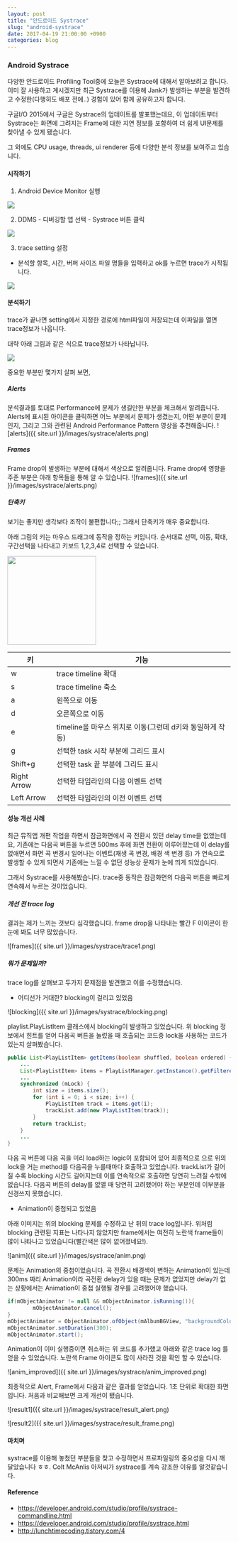 ```yaml
---
layout: post
title: "안드로이드 Systrace"
slug: "android-systrace"
date: 2017-04-19 21:00:00 +0900
categories: blog
---
```


### Android Systrace
다양한 안드로이드 Profiling Tool중에 오늘은 Systrace에 대해서 알아보려고 합니다.
이미 잘 사용하고 계시겠지만 최근 Systrace를 이용해 Jank가 발생하는 부분을 발견하고 수정한(다행히도 배포 전에..) 경험이 있어 함께 공유하고자 합니다.

구글I/O 2015에서 구글은 Systrace의 업데이트를 발표했는데요, 이 업데이트부터 Systrace는 화면에 그려지는 Frame에 대한 지연 정보를 포함하여 더 쉽게 UI문제를 찾아낼 수 있게 됐습니다.

그 외에도 CPU usage, threads, ui renderer 등에 다양한 분석 정보를 보여주고 있습니다.

#### 시작하기

1. Android Device Monitor 실행<br>
<img src="https://developer.android.com/images/tools/performance/systrace/gettingstarted_image001.png">

2. DDMS - 디버깅할 앱 선택 - Systrace 버튼 클릭<br>
<img src="https://developer.android.com/images/tools/performance/systrace/gettingstarted_image003.png">

3. trace setting 설정
  - 분석할 항목, 시간, 버퍼 사이즈 파일 명들을 입력하고 ok를 누르면 trace가 시작됩니다.<br>
<img src="https://developer.android.com/images/tools/performance/systrace/gettingstarted_image004.png">


#### 분석하기

trace가 끝나면 setting에서 지정한 경로에 html파일이 저장되는데 이파일을 열면 trace정보가 나옵니다.

대략 아래 그림과 같은 식으로 trace정보가 나타납니다.

<img src="https://developer.android.com/images/systrace/overview.png">

중요한 부분만 몇가지 살펴 보면,

##### Alerts

분석결과를 토대로 Performance에 문제가 생길만한 부분을 체크해서 알려줍니다. Alerts에 표시된 아이콘을 클릭하면 어느 부분에서 문제가 생겼는지, 어떤 부분이 문제인지, 그리고 그와 관련된 Android Performance Pattern 영상을 추천해줍니다.
![alerts]({{ site.url }}/images/systrace/alerts.png)

##### Frames

Frame drop이 발생하는 부분에 대해서 색상으로 알려줍니다. Frame drop에 영향을 주준 부분은 아래 항목들을 통해 알 수 있습니다.
![frames]({{ site.url }}/images/systrace/alerts.png)

##### 단축키

보기는 좋지만 생각보다 조작이 불편합니다;; 그래서 단축키가 매우 중요합니다.

아래 그림의 키는 마우스 드래그에 동작을 정하는 키입니다. 순서대로 선택, 이동, 확대, 구간선택을 나타내고 키보드 1,2,3,4로 선택할 수 있습니다.

<img src="{{ site.url }}/images/systrace/shortcut.png" width="200">

| 키          | 기능                                                      |
|-------------|-----------------------------------------------------------|
| w           | trace timeline 확대                                       |
| s           | trace timeline 축소                                       |
| a           | 왼쪽으로 이동                                             |
| d           | 오른쪽으로 이동                                           |
| e           | timeline을 마우스 위치로 이동(그런데 d키와 동일하게 작동) |
| g           | 선택한 task 시작 부분에 그리드 표시                       |
| Shift+g     | 선택한 task 끝 부분에 그리드 표시                         |
| Right Arrow | 선택한 타임라인의 다음 이벤트 선택                        |
| Left Arrow  | 선택한 타임라인의 이전 이벤트 선택                        |


#### 성능 개선 사례

최근 뮤직앱 개편 작업을 하면서 잠금화면에서 곡 전환시 있던 delay time을 없앴는데요, 기존에는 다음곡 버튼을 누르면 500ms 후에 화면 전환이 이루어졌는데 이 delay를 없애면서 화면 곡 변경시 일어나는 이벤트(재생 곡 변경, 배경 색 변경 등) 가 연속으로 발생할 수 있게 되면서 기존에는 느낄 수 없던 성능상 문제가 눈에 띄게 되었습니다.

그래서 Systrace를 사용해봤습니다. trace중 동작은 잠금화면의 다음곡 버튼을 빠르게 연속해서 누르는 것이었습니다.

##### 개선 전 trace log

결과는 제가 느끼는 것보다 심각했습니다. frame drop을 나타내는 빨간 F 아이콘이 한눈에 봐도 너무 많았습니다.

![frames]({{ site.url }}/images/systrace/trace1.png)

##### 뭐가 문제일까?

trace log를 살펴보고 두가지 문제점을 발견했고 이를 수정했습니다.

 - 어디선가 거대한? blocking이 걸리고 있었음

![blocking]({{ site.url }}/images/systrace/blocking.png)

playlist.PlayListItem 클래스에서 blocking이 발생하고 있었습니다. 위 blocking 정보에서 힌트를 얻어 다음곡 버튼을 눌렀을 때 호출되는 코드중 lock을 사용하는 코드가 있는지 살펴봤습니다.

```java
public List<PlayListItem> getItems(boolean shuffled, boolean ordered) {
    ...
    List<PlayListItem> items = PlayListManager.getInstance().getFilteredPlayListItems(shuffled);
    ...
    synchronized (mLock) {
        int size = items.size();
        for (int i = 0; i < size; i++) {
            PlayListItem track = items.get(i);
            trackList.add(new PlayListItem(track));
        }
        return trackList;
    }
    ...
}
```

다음 곡 버튼에 다음 곡을 미리 load하는 logic이 포함되어 있어 최종적으로 으로 위의 lock을 거는 method를 다음곡을 누를때마다 호출하고 있었습니다. trackList가 길어질 수록 blocking 시간도 길어지는데 이를 연속적으로 호출하면 당연히 느려질 수밖에 없습니다. 다음곡 버튼의 delay를 없앨 때 당연히 고려했어야 하는 부분인데 이부분을 신경쓰지 못했습니다.

- Animation이 중첩되고 있었음

아래 이미지는 위의 blocking 문제를 수정하고 난 뒤의 trace log입니다. 위처럼 blocking 관련된 지표는 나타나지 않았지만 frame에서는 여전히 노란색 frame들이 많이 나타나고 있었습니다(빨간색은 많이 없어졌네요!).

![anim]({{ site.url }}/images/systrace/anim.png)

문제는 Animation의 중첩이었습니다. 곡 전환시 배경색이 변하는 Animation이 있는데 300ms 짜리 Animation이라 곡전환 delay가 있을 때는 문제가 없었지만 delay가 없는 상황에서는 Animation이 중첩 실행될 경우를 고려했어야 했습니다.

```java
if(mObjectAnimator != null && mObjectAnimator.isRunning()){
        mObjectAnimator.cancel();
}
mObjectAnimator = ObjectAnimator.ofObject(mAlbumBGView, "backgroundColor", new ArgbEvaluator(), lastColor, newColor);
mObjectAnimator.setDuration(300);
mObjectAnimator.start();
```

Animation이 이미 실행중이면 취소하는 위 코드를 추가했고 아래와 같은 trace log 를 얻을 수 있었습니다. 노란색 Frame 아이콘도 많이 사라진 것을 확인 할 수 있습니다.

![anim_improved]({{ site.url }}/images/systrace/anim_improved.png)

최종적으로 Alert, Frame에서 다음과 같은 결과를 얻었습니다. 1초 단위로 확대한 화면입니다. 처음과 비교해보면 크게 개선이 됐습니다.

![result1]({{ site.url }}/images/systrace/result_alert.png)

![result2]({{ site.url }}/images/systrace/result_frame.png)


#### 마치며

systrace를 이용해 놓쳤던 부분들을 찾고 수정하면서 프로파일링의 중요성을 다시 깨달았습니다 ㅎㅎ. Colt McAnlis 아저씨가 systrace를 계속 강조한 이유를 알것같습니다. 

#### Reference

- https://developer.android.com/studio/profile/systrace-commandline.html
- https://developer.android.com/studio/profile/systrace.html
- http://lunchtimecoding.tistory.com/4